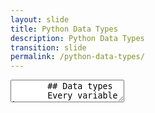 ```yaml
---
layout: slide
title: Python Data Types
description: Python Data Types
transition: slide
permalink: /python-data-types/
---
```

<section data-markdown>
    <textarea data-template>
       ## Data types
       Every variable has a type...
       ```sh
       >>> type("hello")
       <type 'str'>
       >>> type(3)
       <type 'int'>
       >>> type(b'hello')
       <type 'byte'>
       ```
       ...that describes *what it is*
       ---
       ## Data types
         * String, Numeric
         * List
         * Dictionary
         * Tuple
         * Byte 
         * Byte Array 
         * Range
        ---
        ## Next
        [String](https://aisha-glblcd.github.io/material/python-string/)
      </textarea>
</section>
